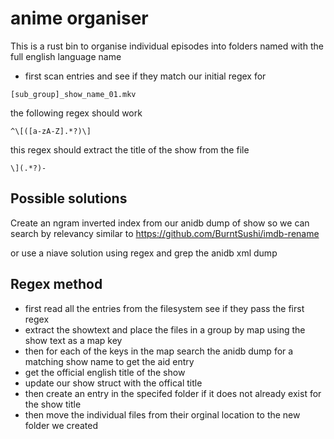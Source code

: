 # anime organiser

This is a rust bin to organise individual episodes into folders named with the full english language name

- first scan entries and see if they match our initial regex for

```
[sub_group]_show_name_01.mkv
```

the following regex should work
```
^\[([a-zA-Z].*?)\]
```
this regex should extract the title of the show from the file

```
\](.*?)-
```

## Possible solutions

Create an ngram inverted index from our anidb dump of show so we can search by relevancy similar to 
https://github.com/BurntSushi/imdb-rename

or use a niave solution using regex and grep the anidb xml dump 

## Regex method

- first read all the entries from the filesystem see if they pass the first regex
- extract the showtext and place the files in a group by map using the show text as a map key
- then for each of the keys in the map search the anidb dump for a matching show name to get the aid entry
- get the official english title of the show
- update our show struct with the offical title
- then create an entry in the specifed folder if it does not already exist for the show title
- then move the individual files from their orginal location to the new folder we created
